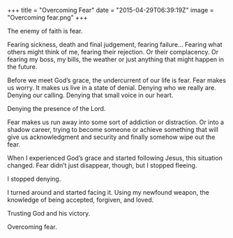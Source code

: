 +++
title = "Overcoming Fear"
date = "2015-04-29T06:39:19Z"
image = "Overcoming fear.png"
+++

The enemy of faith is fear.

Fearing sickness, death and final judgement, fearing failure… Fearing what others might think of me, fearing their rejection. Or their complacency. Or fearing my boss, my bills, the weather or just anything that might happen in the future.

Before we meet God’s grace, the undercurrent of our life is fear. Fear makes us worry. It makes us live in a state of denial. Denying who we really are. Denying our calling. Denying that small voice in our heart.

Denying the presence of the Lord.

Fear makes us run away into some sort of addiction or distraction. Or into a shadow career, trying to become someone or achieve something that will give us acknowledgment and security and finally somehow wipe out the fear.

When I experienced God’s grace and started following Jesus, this situation changed. Fear didn’t just disappear, though, but I stopped fleeing.

I stopped denying.

I turned around and started facing it. Using my newfound weapon, the knowledge of being accepted, forgiven, and loved.

Trusting God and his victory.

Overcoming fear.
